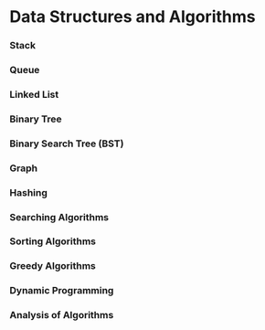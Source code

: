 # Data Structures and Algorithms
### Stack
### Queue
### Linked List
### Binary Tree
### Binary Search Tree (BST)
### Graph
### Hashing
### Searching Algorithms
### Sorting Algorithms
### Greedy Algorithms
### Dynamic Programming
### Analysis of Algorithms